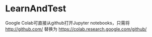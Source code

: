 # LearnAndTest
Google Colab可直接从github打开Jupyter notebooks，只需将
http://github.com/
替换为
https://colab.research.google.com/github/

